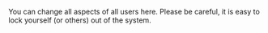 You can change all aspects of all users here. Please be careful, it is easy to lock yourself (or others) out of the system.